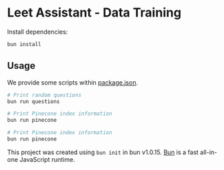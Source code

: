 # Leet Assistant - Data Training

Install dependencies:

```bash
bun install
```

## Usage

We provide some scripts within [package.json](./package.json).

```bash
# Print random questions
bun run questions

# Print Pinecone index information
bun run pinecone

# Print Pinecone index information
bun run pinecone
```

This project was created using `bun init` in bun v1.0.15. [Bun](https://bun.sh) is a fast all-in-one JavaScript runtime.
